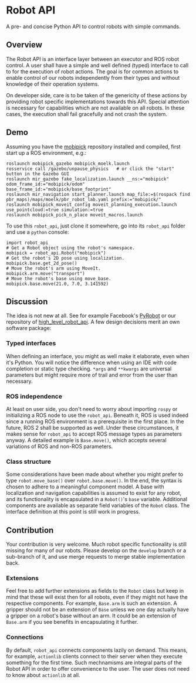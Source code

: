 # Robot API

A pre- and concise Python API to control robots with simple commands.

## Overview

The Robot API is an interface layer between an executor and ROS robot control. A user shall have a simple and well defined (typed) interface to call to for the execution of robot actions. The goal is for common actions to enable control of our robots independently from their types and without knowledge of their operation systems.

On developer side, care is to be taken of the genericity of these actions by providing robot specific implementations towards this API. Special attention is necessary for capabilities which are not available on all robots. In these cases, the execution shall fail gracefully and not crash the system.

## Demo

Assuming you have the [mobipick](https://git.ni.dfki.de/mobipick/mobipick) repository installed and compiled, first start up a ROS environment, e.g.:
```
roslaunch mobipick_gazebo mobipick_moelk.launch
rosservice call /gazebo/unpause_physics   # or click the "start" button in the Gazebo GUI
roslaunch mir_gazebo fake_localization.launch __ns:="mobipick" odom_frame_id:="mobipick/odom" base_frame_id:="mobipick/base_footprint"
roslaunch mir_navigation start_planner.launch map_file:=$(rospack find pbr_maps)/maps/moelk/pbr_robot_lab.yaml prefix:="mobipick/"
roslaunch mobipick_moveit_config moveit_planning_execution.launch use_pointcloud:=true simulation:=true
roslaunch mobipick_pick_n_place moveit_macros.launch
```

To use this `robot_api`, just clone it somewhere, go into its `robot_api` folder and use a `python` console:
```
import robot_api
# Get a Robot object using the robot's namespace.
mobipick = robot_api.Robot("mobipick")
# Get the robot's 2D pose using localization.
mobipick.base.get_2d_pose()
# Move the robot's arm using MoveIt.
mobipick.arm.move("transport")
# Move the robot's base using move_base.
mobipick.base.move(21.0, 7.0, 3.141592)
```

## Discussion

The idea is not new at all. See for example Facebook's [PyRobot](https://pyrobot.org/) or our repository of [high_level_robot_api](https://git.ni.dfki.de/acting/high_level_robot_api/-/tree/noetic/src/high_level_robot_api). A few design decisions merit an own software package:

### Typed interfaces

When defining an interface, you might as well make it elaborate, even when it's Python. You will notice the difference when using an IDE with code completion or static type checking. `*args` and `**kwargs` are universal parameters but might require more of trail and error from the user than necessary.

### ROS independence

At least on user side, you don't need to worry about importing `rospy` or initializing a ROS node to use the `robot_api`. Beneath it, ROS is used indeed since a running ROS environment is a prerequisite in the first place. In the future, ROS 2 shall be supported as well. Under these circumstances, it makes sense for `robot_api` to accept ROS message types as parameters anyway. A detailed example is `Base.move()`, which accepts several variations of ROS and non-ROS parameters.

### Class structure

Some considerations have been made about whether you might prefer to type `robot.move_base()` over `robot.base.move()`. In the end, the syntax is chosen to adhere to a meaningful component model. A base with localization and navigation capabilities is assumed to exist for any robot, and its functionality is encapsulated in a `Robot()`'s `base` variable. Additional components are available as separate field variables of the `Robot` class. The interface definition at this point is still work in progress.

## Contribution

Your contribution is very welcome. Much robot specific functionality is still missing for many of our robots. Please develop on the `develop` branch or a sub-branch of it, and use merge requests to merge stable implementation back.

### Extensions

Feel free to add further extensions as fields to the `Robot` class but keep in mind that these will exist then for all robots, even if they might not have the respective components. For example, `Base.arm` is such an extension. A gripper should not be an extension of `Base` unless we one day actually have a gripper on a robot's base without an arm. It could be an extension of `Base.arm` if you see benefits in encapsulating it further.

### Connections

By default, `robot_api` connects components lazily on demand. This means, for example, `actionlib` clients connect to their server when they execute something for the first time. Such mechnamisms are integral parts of the Robot API in order to offer convenience to the user. The user does not need to know about `actionlib` at all.
